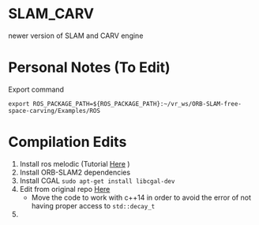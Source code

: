 # SLAM_CARV
newer version of SLAM and CARV engine

# Personal Notes (To Edit)
Export command 
```
export ROS_PACKAGE_PATH=${ROS_PACKAGE_PATH}:~/vr_ws/ORB-SLAM-free-space-carving/Examples/ROS
```
# Compilation Edits
1. Install ros melodic (Tutorial [Here](https://wiki.ros.org/melodic/Installation/Ubuntu]) )
2. Install ORB-SLAM2 dependencies
3. Install CGAL ``` sudo apt-get install libcgal-dev ```
4. Edit from original repo [Here](https://github.com/atlas-jj/ORB-SLAM-free-space-carving/tree/master)
   - Move the code to work with c++14 in order to avoid the error of not having proper access to ```std::decay_t```
5. 

